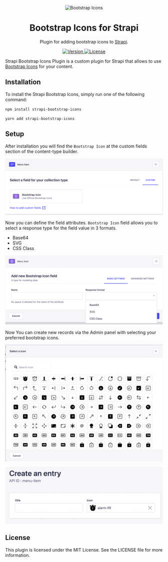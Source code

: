 <p align="center">
     <img src="https://getbootstrap.com/docs/5.2/assets/brand/bootstrap-logo-shadow.png" alt="Bootstrap Icons" width="100">
</p>

<h1 align="center">
  Bootstrap Icons for Strapi
</h1>

<p align="center">Plugin for adding bootstrap icons to <a href="https://strapi.io/" target="_blank">Strapi</a>.</p>

<p align="center">
  <a href="https://www.npmjs.com/package/strapi-bootstrap-icons">
    <img src="https://img.shields.io/npm/v/strapi-bootstrap-icons" alt="Version">
    <img src="https://img.shields.io/npm/l/strapi-bootstrap-icons" alt="License">
  </a>
</p>

Strapi Bootstrap Icons Plugin is a custom plugin for Strapi that allows to use [Bootstrap Icons](https://icons.getbootstrap.com/) for your content. 

## Installation

To install the Strapi Bootstrap Icons, simply run one of the following command:

```
npm install strapi-bootstrap-icons
```
```
yarn add strapi-bootstrap-icons
```

## Setup

After installation you will find the `Bootstrap Icon` at the custom fields section of the content-type builder.

![strapi bootstrap icons](./screenshot/screenshot-1.png)

Now you can define the field attributes. `Bootstrap Icon` field allows you to select a response type for the field value in 3 formats.

- Base64
- SVG
- CSS Class

![strapi bootstrap icons](./screenshot/screenshot-2.png)

Now You can create new records via the Admin panel with selecting your preferred bootstrap icons.

![strapi bootstrap icons](./screenshot/screenshot-3.png)


![strapi bootstrap icons](./screenshot/screenshot-4.png)


## License
This plugin is licensed under the MIT License. See the LICENSE file for more information.